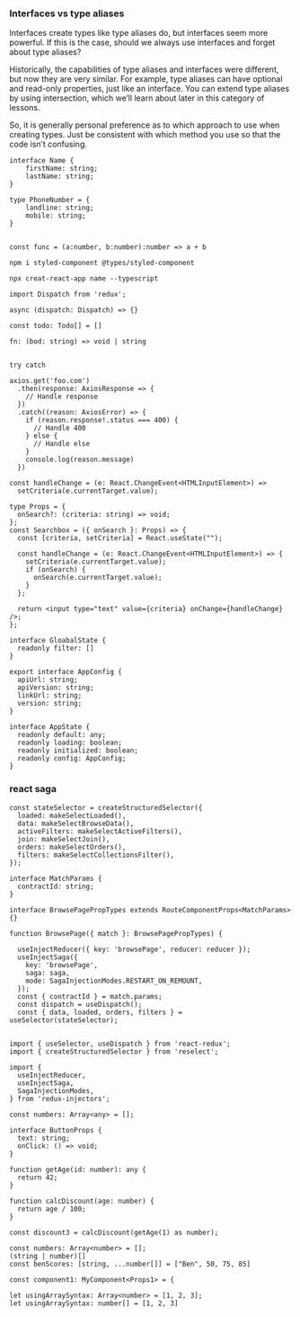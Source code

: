### Interfaces vs type aliases 
Interfaces create types like type aliases do, but interfaces seem more powerful. If this is the case, should we always use interfaces and forget about type aliases?

Historically, the capabilities of type aliases and interfaces were different, but now they are very similar. For example, type aliases can have optional and read-only properties, just like an interface. You can extend type aliases by using intersection, which we’ll learn about later in this category of lessons.

So, it is generally personal preference as to which approach to use when creating types. Just be consistent with which method you use so that the code isn’t confusing.

```
interface Name {
    firstName: string;
    lastName: string;
}

type PhoneNumber = {
    landline: string;
    mobile: string;
}
```

```

const func = (a:number, b:number):number => a + b

npm i styled-component @types/styled-component

npx creat-react-app name --typescript

import Dispatch from 'redux';

async (dispatch: Dispatch) => {}

const todo: Todo[] = []

fn: (bod: string) => void | string


try catch
```

```
axios.get('foo.com')
  .then(response: AxiosResponse => {
    // Handle response
  })
  .catch((reason: AxiosError) => {
    if (reason.response!.status === 400) {
      // Handle 400
    } else {
      // Handle else
    }
    console.log(reason.message)
  })
```

```
const handleChange = (e: React.ChangeEvent<HTMLInputElement>) =>
  setCriteria(e.currentTarget.value);
```


```
type Props = {
  onSearch?: (criteria: string) => void;
};
const Searchbox = ({ onSearch }: Props) => {
  const [criteria, setCriteria] = React.useState("");

  const handleChange = (e: React.ChangeEvent<HTMLInputElement>) => {
    setCriteria(e.currentTarget.value);
    if (onSearch) {
      onSearch(e.currentTarget.value);
    }
  };

  return <input type="text" value={criteria} onChange={handleChange} />;
};
```

```
interface GloabalState {
  readonly filter: []
}
```

```
export interface AppConfig {
  apiUrl: string;
  apiVersion: string;
  linkUrl: string;
  version: string;
}

interface AppState {
  readonly default: any;
  readonly loading: boolean;
  readonly initialized: boolean;
  readonly config: AppConfig;
}
```

### react saga
```
const stateSelector = createStructuredSelector({
  loaded: makeSelectLoaded(),
  data: makeSelectBrowseData(),
  activeFilters: makeSelectActiveFilters(),
  join: makeSelectJoin(),
  orders: makeSelectOrders(),
  filters: makeSelectCollectionsFilter(),
});

interface MatchParams {
  contractId: string;
}

interface BrowsePagePropTypes extends RouteComponentProps<MatchParams> {}

function BrowsePage({ match }: BrowsePagePropTypes) {

  useInjectReducer({ key: 'browsePage', reducer: reducer });
  useInjectSaga({
    key: 'browsePage',
    saga: saga,
    mode: SagaInjectionModes.RESTART_ON_REMOUNT,
  });
  const { contractId } = match.params;
  const dispatch = useDispatch();
  const { data, loaded, orders, filters } = useSelector(stateSelector);
  
```

```
import { useSelector, useDispatch } from 'react-redux';
import { createStructuredSelector } from 'reselect';

import {
  useInjectReducer,
  useInjectSaga,
  SagaInjectionModes,
} from 'redux-injectors';
```

```
const numbers: Array<any> = [];
```

```
interface ButtonProps {
  text: string;
  onClick: () => void;
}
```

```
function getAge(id: number): any {
  return 42;
}

function calcDiscount(age: number) {
  return age / 100;
}

const discount3 = calcDiscount(getAge(1) as number);
```

```
const numbers: Array<number> = [];
(string | number)[]
const benScores: [string, ...number[]] = ["Ben", 50, 75, 85]

```

```
const component1: MyComponent<Props1> = {
```
```
let usingArraySyntax: Array<number> = [1, 2, 3];
let usingArraySyntax: number[] = [1, 2, 3]
```

